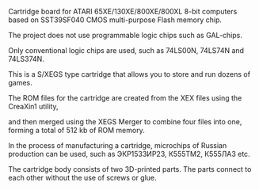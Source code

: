 Cartridge board for ATARI 65XE/130XE/800XE/800XL 8-bit computers based on SST39SF040 CMOS multi-purpose Flash memory chip.

The project does not use programmable logic chips such as GAL-chips.

Only conventional logic chips are used, such as 74LS00N, 74LS74N and 74LS374N.

This is a S/XEGS type cartridge that allows you to store and run dozens of games.

The ROM files for the cartridge are created from the XEX files using the CreaXin1 utility,

and then merged using the XEGS Merger to combine four files into one, forming a total of 512 kb of ROM memory.

In the process of manufacturing a cartridge, microchips of Russian production can be used, such as ЭКР1533ИР23, К555ТМ2, К555ЛА3 etc.

The cartridge body consists of two 3D-printed parts. The parts connect to each other without the use of screws or glue.
